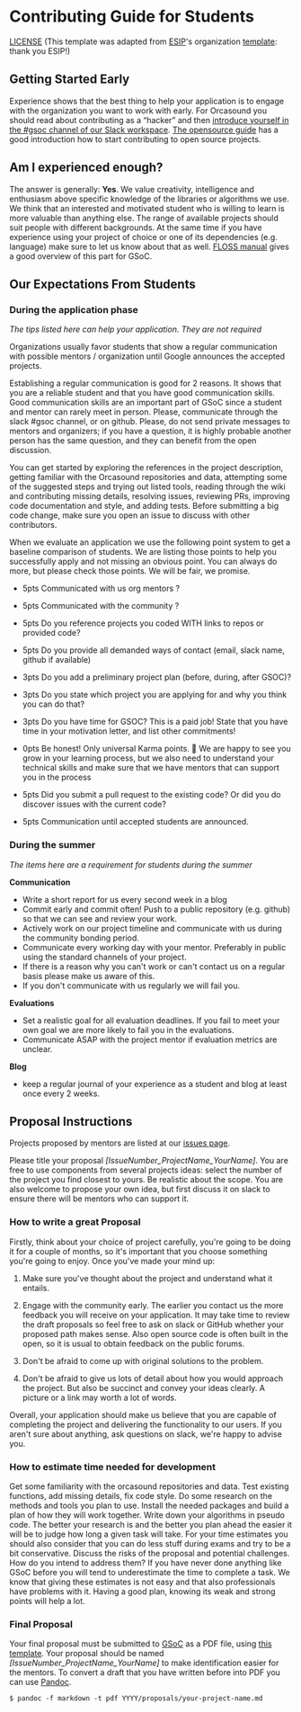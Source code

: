 # Contributing Guide for Students
[LICENSE](https://github.com/orcasound/orcagsoc/blob/master/GUIDE_LICENSE.md) (This template was adapted from [ESIP](https://www.esipfed.org/)'s organization [template](https://github.com/ESIPFed/gsoc/blob/master/STUDENT-proposal-template.md): thank you ESIP!)

## Getting Started Early

Experience shows that the best thing to help your application is to engage with the
organization you want to work with early. For Orcasound you should read about contributing as a “hacker” and then [introduce yourself in the #gsoc channel of our Slack workspace](orcasound.slack.com). [The opensource guide](https://opensource.guide/how-to-contribute/) has a
good introduction how to start contributing to open source projects.

## Am I experienced enough?

The answer is generally: **Yes**. We value creativity, intelligence and
enthusiasm above specific knowledge of the libraries or algorithms we use. We
think that an interested and motivated student who is willing to learn is more
valuable than anything else. The range of available projects should suit people
with different backgrounds. At the same time if you have experience using your
project of choice or one of its dependencies (e.g. language) make sure to let
us know about that as well.
[FLOSS manual](http://write.flossmanuals.net/gsocstudentguide/am-i-good-enough/)
gives a good overview of this part for GSoC.

## Our Expectations From Students

### During the application phase

*The tips listed here can help your application. They are not required*

Organizations usually favor students that show a regular communication with
possible mentors / organization until Google announces the accepted projects.

Establishing a regular communication is good for 2 reasons. It shows that you
are a reliable student and that you have good communication skills. Good
communication skills are an important part of GSoC since a student and mentor
can rarely meet in person. Please, communicate through the slack #gsoc channel, or on github. Please, do not send private messages to mentors and organizers; if you have a question, it is highly probable another person has the same question, and they can benefit from the open discussion.

You can get started by exploring the references in the project description, getting familiar with the Orcasound repositories and data, attempting some of the suggested steps and trying out listed tools, reading through the wiki and contributing missing details, resolving issues, reviewing PRs, improving code documentation and style, and adding tests.  Before submitting a big code change, make sure you open an issue to discuss with other contributors. 

When we evaluate an application we use the following point system to get a
baseline comparison of students. We are listing those points to help you
successfully apply and not missing an obvious point. You can always do more, but
please check those points. We will be fair, we promise.

- 5pts Communicated with us org mentors ?
- 5pts Communicated with the community ?
- 5pts Do you reference projects you coded WITH links to repos or provided code?
- 5pts Do you provide all demanded ways of contact (email, slack name, github  if available)
- 3pts Do you add a preliminary project plan (before, during, after GSOC)?
- 3pts Do you state which project you are applying for and why you think you can do that?
- 3pts Do you have time for GSOC? This is a paid job! State that you have time in your motivation letter, and list other commitments!
- 0pts Be honest! Only universal Karma points. 🙂 We are happy to see you grow in your learning process, but we also need to understand your technical skills and make sure that we have mentors that can support you in the process 


- 5pts Did you submit a pull request to the existing code? Or did you do discover issues with the current code?
- 5pts Communication until accepted students are announced.

### During the summer

*The items here are a requirement for students during the summer*

**Communication**

- Write a short report for us every second week in a blog
- Commit early and commit often! Push to a public repository (e.g. github) so
  that we can see and review your work.
- Actively work on our project timeline and communicate with us during the
  community bonding period.
- Communicate every working day with your mentor. Preferably in public using the
  standard channels of your project.
- If there is a reason why you can't work or can't contact us on a regular basis
  please make us aware of this.
- If you don't communicate with us regularly we will fail you.

**Evaluations**

- Set a realistic goal for all evaluation deadlines. If you fail to meet your
  own goal we are more likely to fail you in the evaluations.
- Communicate ASAP with the project mentor if evaluation metrics are unclear.

**Blog**

- keep a regular journal of your experience as a student and blog at least once
  every 2 weeks.

## Proposal Instructions



Projects proposed by mentors are listed at our [issues page](https://github.com/orcasound/orcagsoc/issues).

Please title your proposal *[IssueNumber\_ProjectName\_YourName]*. You are free to use components from several projects ideas: select the number of the project you find closest to yours. Be realistic about the scope. You are also welcome to propose your own idea, but first discuss it on slack to ensure there will be mentors who can support it.

### How to write a great Proposal

Firstly, think about your choice of project carefully, you're going to be doing
it for a couple of months, so it's important that you choose something you're
going to enjoy. Once you've made your mind up:

1. Make sure you've thought about the project and understand what it entails.
2. Engage with the community early. The earlier you contact us the more feedback you will receive on your application. It may take time to review the draft proposals so feel free to ask on slack or GitHub whether your proposed path makes sense. Also open source code is often built in the open, so it is usual to obtain feedback on the public forums.
  
3. Don't be afraid to come up with original solutions to the problem.
4. Don't be afraid to give us lots of detail about how you would approach the project. But also be succinct and convey your ideas clearly. A picture or a link may worth a lot of words.

Overall, your application should make us believe that you are capable of
completing the project and delivering the functionality to our users. If you
aren't sure about anything, ask questions on slack, we're happy to advise you.

### How to estimate time needed for development
Get some familiarity with the orcasound repositories and data. Test existing functions, add missing details, fix code style. Do some research on the methods and tools you plan to use. Install the needed packages and build a plan of how they will work together. Write down
your algorithms in pseudo code. The better your research is and the better you
plan ahead the easier it will be to judge how long a given task will take. For
your time estimates you should also consider that you can do less stuff during
exams and try to be a bit conservative. Discuss the risks of the proposal and potential challenges. How do you intend to address them? If you have never done anything like
GSoC before you will tend to underestimate the time to complete a task. We know
that giving these estimates is not easy and that also professionals have
problems with it. Having a good plan, knowing its weak and strong points will
help a lot.

### Final Proposal

Your final proposal must be submitted to [GSoC](summerofcode.withgoogle.com) as
a PDF file, using [this template](https://github.com/orcasound/orcagsoc/blob/master/STUDENT-proposal-template.md). Your proposal should be named *[IssueNumber\_ProjectName\_YourName]* to make
identification easier for the mentors. To convert a draft that you have written
before into PDF you can use [Pandoc][Pandoc].

~~~
$ pandoc -f markdown -t pdf YYYY/proposals/your-project-name.md
~~~

[issues]: https://github.com/orcasound/orcagsoc/issues
[GSoC]: http://summerofcode.withgoogle.com/
[Pandoc]: http://pandoc.org/
